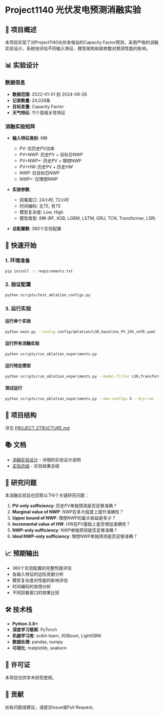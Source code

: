 # Project1140 光伏发电预测消融实验

## 🎯 项目概述

本项目实现了对Project1140光伏发电站的Capacity Factor预测，采用严格的消融实验设计，系统地评估不同输入特征、模型架构和超参数对预测性能的影响。

## 📊 实验设计

### 数据信息
- **数据范围**: 2022-01-01 到 2024-09-28
- **记录数量**: 24,028条
- **目标变量**: Capacity Factor
- **天气特征**: 11个高相关性特征

### 消融实验矩阵
- **输入特征类别**: 6种
  - PV: 仅历史PV功率
  - PV+NWP: 历史PV + 目标日NWP
  - PV+NWP+: 历史PV + 理想NWP
  - PV+HW: 历史PV + 历史HW
  - NWP: 仅目标日NWP
  - NWP+: 仅理想NWP

- **实验参数**: 
  - 回看窗口: 24小时, 72小时
  - 时间编码: 无TE, 有TE
  - 模型复杂度: Low, High
  - 模型类型: 8种 (RF, XGB, LGBM, LSTM, GRU, TCN, Transformer, LSR)

- **总配置数**: 360个实验配置

## 🚀 快速开始

### 1. 环境准备
```bash
pip install -r requirements.txt
```

### 2. 验证配置
```bash
python scripts/test_ablation_configs.py
```

### 3. 运行实验

#### 运行单个实验
```bash
python main.py --config config/ablation/LSR_baseline_PV_24h_noTE.yaml
```

#### 运行所有消融实验
```bash
python scripts/run_ablation_experiments.py
```

#### 运行特定模型
```bash
python scripts/run_ablation_experiments.py --model-filter LSR,Transformer
```

#### 测试运行
```bash
python scripts/run_ablation_experiments.py --max-configs 5 --dry-run
```

## 📁 项目结构

详见 [PROJECT_STRUCTURE.md](PROJECT_STRUCTURE.md)

## 📚 文档

- [消融实验设计](docs/ABLATION_STUDY_DESIGN.md) - 详细的实验设计说明
- [实验总结](docs/PROJECT1140_ABLATION_EXPERIMENT_SUMMARY.md) - 实验结果总结

## 🔬 研究问题

本消融实验旨在回答以下6个关键研究问题：

1. **PV-only sufficiency**: 历史PV单独预测是否足够准确？
2. **Marginal value of NWP**: NWP在多大程度上提升准确性？
3. **Upper bound of NWP**: 理想NWP的最大收益是多少？
4. **Incremental value of HW**: HW在PV基础上是否增加准确性？
5. **NWP-only sufficiency**: NWP单独预测是否足够准确？
6. **Ideal NWP-only sufficiency**: 理想NWP单独预测是否足够准确？

## 📈 预期输出

- 360个实验配置的完整性能评估
- 各输入特征的边际贡献分析
- 模型复杂度对性能的影响评估
- 时间编码的效用分析
- 不同回看窗口的效果比较

## 🛠️ 技术栈

- **Python 3.8+**
- **深度学习框架**: PyTorch
- **机器学习库**: scikit-learn, XGBoost, LightGBM
- **数据处理**: pandas, numpy
- **可视化**: matplotlib, seaborn

## 📝 许可证

本项目仅供学术研究使用。

## 🤝 贡献

如有问题或建议，请提交Issue或Pull Request。